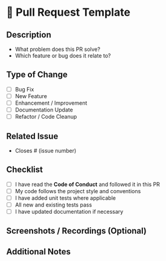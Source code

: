 # 🧩 Pull Request Template

## Description
<!-- Describe your changes clearly and concisely -->
- What problem does this PR solve?
- Which feature or bug does it relate to?

## Type of Change
<!-- Select one -->
- [ ] Bug Fix
- [ ] New Feature
- [ ] Enhancement / Improvement
- [ ] Documentation Update
- [ ] Refactor / Code Cleanup

## Related Issue
<!-- If this PR addresses a specific issue, link it here -->
- Closes # (issue number)

## Checklist
- [ ] I have read the **Code of Conduct** and followed it in this PR
- [ ] My code follows the project style and conventions
- [ ] I have added unit tests where applicable
- [ ] All new and existing tests pass
- [ ] I have updated documentation if necessary

## Screenshots / Recordings (Optional)
<!-- If applicable, include screenshots or recordings demonstrating the changes -->

## Additional Notes
<!-- Any additional context, concerns, or feedback -->
